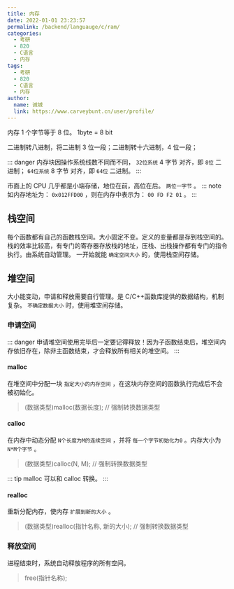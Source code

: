 ```yaml
---
title: 内存
date: 2022-01-01 23:23:57
permalink: /backend/languauge/c/ram/
categories:
  - 考研
  - 820
  - C语言
  - 内存
tags:
  - 考研
  - 820
  - C语言
  - 内存
author:
  name: 诚城
  link: https://www.carveybunt.cn/user/profile/
---
```


内存 1 个字节等于 8 位。 1byte = 8 bit

二进制转八进制，将二进制 3 位一段；二进制转十六进制，4 位一段；

::: danger
内存块因操作系统线数不同而不同， `32位系统` 4 字节 对齐，即 `8位` 二进制； `64位系统` 8 字节 对齐，即 `64位` 二进制。
:::

市面上的 CPU 几乎都是小端存储，地位在前，高位在后。 `两位一字节` 。
::: note
如内存地址为： `0x012FFD00` ，则在内存中表示为： `00 FD F2 01` 。
:::

<!-- more -->

## 栈空间

每个函数都有自己的函数栈空间。大小固定不变。定义的变量都是存到栈空间的。栈的效率比较高，有专门的寄存器存放栈的地址，压栈、出栈操作都有专门的指令执行。由系统自动管理。
一开始就能 `确定空间大小` 的，使用栈空间存储。

## 堆空间

大小能变动，申请和释放需要自行管理。是 C/C++函数库提供的数据结构，机制复杂。 `不确定数据大小` 时，使用堆空间存储。

### 申请空间

::: danger
申请堆空间使用完毕后一定要记得释放！因为子函数结束后，堆空间内存依旧存在，除非主函数结束，才会释放所有相关的堆空间。
:::

#### malloc

在堆空间中分配一块 `指定大小的内存空间` ，在这块内存空间的函数执行完成后不会被初始化。

> (数据类型)malloc(数据长度); // 强制转换数据类型

#### calloc

在内存中动态分配 `N个长度为M的连续空间` ，并将 `每一个字节初始化为0` 。内存大小为 `N*M个字节` 。

> (数据类型)calloc(N, M); // 强制转换数据类型

::: tip
malloc 可以和 calloc 转换。
:::

#### realloc

重新分配内存，使内存 `扩展到新的大小` 。

> (数据类型)realloc(指针名称, 新的大小); // 强制转换数据类型

### 释放空间

进程结束时，系统自动释放程序的所有空间。

> free(指针名称); 
